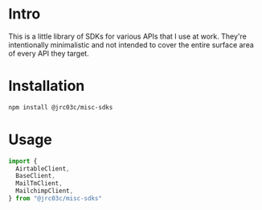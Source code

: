 # Intro

This is a little library of SDKs for various APIs that I use at work. They're intentionally minimalistic and not intended to cover the entire surface area of every API they target.

# Installation

```bash
npm install @jrc03c/misc-sdks
```

# Usage

```js
import {
  AirtableClient,
  BaseClient,
  MailTmClient,
  MailchimpClient,
} from "@jrc03c/misc-sdks"
```
